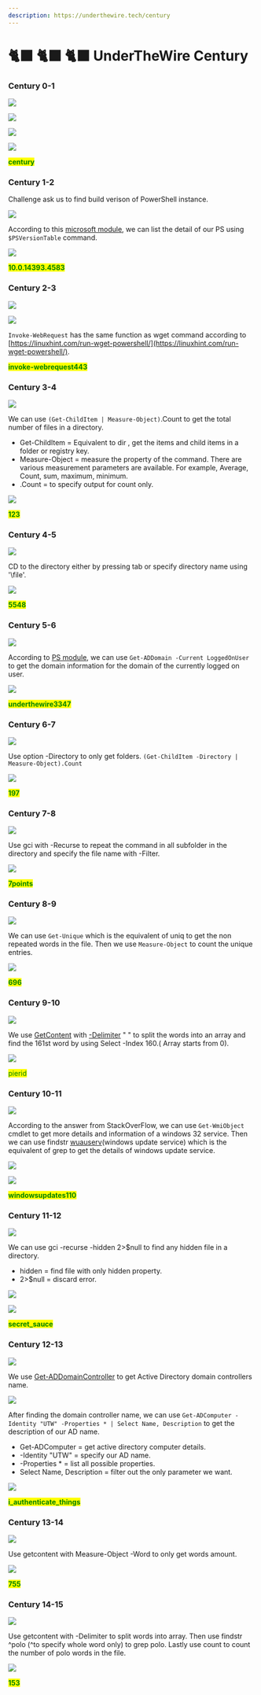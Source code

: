 ```yaml
---
description: https://underthewire.tech/century
---
```


# 🐈⬛ 🐈⬛ 🐈⬛ UnderTheWire Century

### Century 0-1

![](<.gitbook/assets/image (1) (1).png>)

![](<.gitbook/assets/image (42).png>)

![](<.gitbook/assets/image (62).png>)

![](<.gitbook/assets/image (166).png>)

<mark style="color:green;">**century**</mark>

### Century 1-2

Challenge ask us to find build verison of PowerShell instance.&#x20;

![](<.gitbook/assets/image (221).png>)

According to this [microsoft module](https://docs.microsoft.com/en-us/powershell/module/microsoft.powershell.core/about/about\_powershell\_editions?view=powershell-7.2), we can list the detail of our PS using `$PSVersionTable` command.

![](<.gitbook/assets/image (172).png>)

<mark style="color:green;">**10.0.14393.4583**</mark>

### Century 2-3

![](<.gitbook/assets/image (150) (2).png>)

![](<.gitbook/assets/image (289).png>)

`Invoke-WebRequest` has the same function as wget command according to [https://linuxhint.com/run-wget-powershell/](https://linuxhint.com/run-wget-powershell/).

<mark style="color:green;">**invoke-webrequest443**</mark>

### Century 3-4

![](<.gitbook/assets/image (127).png>)

We can use `(Get-ChildItem | Measure-Object)`.Count to get the total number of files in a directory.&#x20;

* Get-ChildItem = Equivalent to dir , get the items and child items in a folder or registry key.
* Measure-Object = measure the property of the command. There are various measurement parameters are available. For example, Average, Count, sum, maximum, minimum.
* .Count = to specify output for count only.

![](<.gitbook/assets/image (56).png>)

<mark style="color:green;">**123**</mark>

### Century 4-5

![](<.gitbook/assets/image (228) (1).png>)

CD to the directory either by pressing tab or specify directory name using '\file'.

![](<.gitbook/assets/image (224).png>)

<mark style="color:green;">**5548**</mark>

### Century 5-6

![](<.gitbook/assets/image (146).png>)

According to [PS module](https://docs.microsoft.com/en-us/powershell/module/activedirectory/get-addomain?view=windowsserver2022-ps), we can use `Get-ADDomain -Current LoggedOnUser` to get the domain information for the domain of the currently logged on user.

![](<.gitbook/assets/image (38).png>)

<mark style="color:green;">**underthewire3347**</mark>

### Century 6-7

![](<.gitbook/assets/image (226).png>)

Use option -Directory to only get folders. `(Get-ChildItem -Directory | Measure-Object).Count`&#x20;

![](<.gitbook/assets/image (148).png>)

<mark style="color:green;">**197**</mark>

### Century 7-8

![](<.gitbook/assets/image (98).png>)

Use gci with -Recurse to repeat the command in all subfolder in the directory and specify the file name with -Filter.

![](<.gitbook/assets/image (29).png>)

<mark style="color:green;">**7points**</mark>

### Century 8-9

![](<.gitbook/assets/image (109).png>)

We can use `Get-Unique` which is the equivalent of uniq to get the non repeated words in the file. Then we use `Measure-Object` <mark style="color:green;"></mark> to count the unique entries.

![](<.gitbook/assets/image (176).png>)

<mark style="color:green;">**696**</mark>

### Century 9-10

![](<.gitbook/assets/image (183).png>)

We use [GetContent](https://docs.microsoft.com/en-us/powershell/module/microsoft.powershell.management/get-content?view=powershell-7.2) with [-Delimiter](https://www.mssqltips.com/sqlservertip/5427/parsing-strings-from-delimiters-in-powershell/) " " to split the words into an array and find the 161st word by using Select -Index 160.( Array starts from 0).

![](<.gitbook/assets/image (106).png>)

<mark style="color:green;">pierid</mark>

### Century 10-11

![](<.gitbook/assets/image (229).png>)

According to the answer from StackOverFlow, we can use `Get-WmiObject` cmdlet to get more details and information of a windows 32 service. Then we can use findstr [wuauserv](https://www.windows-commandline.com/start-stop-windows-update-service/)(windows update service) which is the equivalent of grep to get the  details of windows update service.

![](<.gitbook/assets/image (227).png>)

![](<.gitbook/assets/image (147).png>)

<mark style="color:green;">**windowsupdates110**</mark>



### Century 11-12

![](<.gitbook/assets/image (198).png>)

We can use gci -recurse -hidden 2>$null to find any hidden file in a directory.

* hidden = find file with only hidden property.
* 2>$null = discard error.

![](<.gitbook/assets/image (74).png>)

![](<.gitbook/assets/image (211).png>)

<mark style="color:green;">**secret\_sauce**</mark>

### Century 12-13

![](<.gitbook/assets/image (107).png>)

We use [Get-ADDomainController](https://docs.microsoft.com/en-us/powershell/module/activedirectory/get-addomaincontroller?view=windowsserver2022-ps) to get Active Directory domain controllers name.&#x20;

![](<.gitbook/assets/image (104).png>)

After finding the domain controller name, we can use `Get-ADComputer -Identity "UTW" -Properties * | Select Name, Description`  to get the description of our AD name.

* Get-ADComputer = get active directory computer details.
* \-Identity "UTW" = specify our AD name.
* \-Properties \* = list all possible properties.
* Select Name, Description = filter out the only parameter we want.

![](<.gitbook/assets/image (192).png>)

<mark style="color:green;">**i\_authenticate\_things**</mark>

### Century 13-14

![](<.gitbook/assets/image (93).png>)

Use getcontent with Measure-Object -Word to only get words amount.

![](<.gitbook/assets/image (87).png>)

<mark style="color:green;">**755**</mark>

### Century 14-15

![](<.gitbook/assets/image (217).png>)

Use getcontent with -Delimiter to split words into array. Then use findstr ^polo (^to specify whole word only) to grep polo. Lastly use count to count the number of polo words in the file.

![](<.gitbook/assets/image (49).png>)

<mark style="color:green;">**153**</mark>
